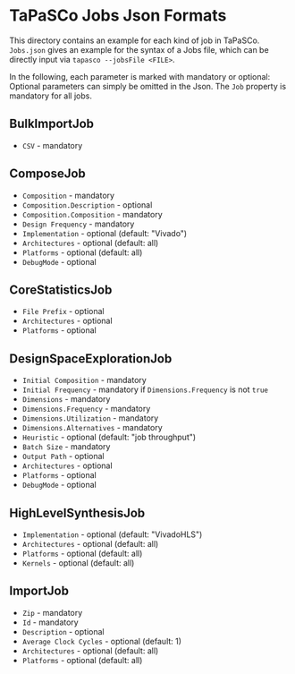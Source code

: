 TaPaSCo Jobs Json Formats
=========================
This directory contains an example for each kind of job in TaPaSCo.
`Jobs.json` gives an example for the syntax of a Jobs file, which
can be directly input via `tapasco --jobsFile <FILE>`.

In the following, each parameter is marked with mandatory or
optional: Optional parameters can simply be omitted in the Json.
The `Job` property is mandatory for all jobs.

BulkImportJob
-------------
  + `CSV` - mandatory

ComposeJob
----------
  + `Composition`             - mandatory
  + `Composition.Description` - optional
  + `Composition.Composition` - mandatory
  + `Design Frequency`        - mandatory
  + `Implementation`          - optional (default: "Vivado")
  + `Architectures`           - optional (default: all)
  + `Platforms`               - optional (default: all)
  + `DebugMode`               - optional

CoreStatisticsJob
-----------------
  + `File Prefix`             - optional
  + `Architectures`           - optional
  + `Platforms`               - optional

DesignSpaceExplorationJob
-------------------------
  + `Initial Composition`     - mandatory
  + `Initial Frequency`       - mandatory if `Dimensions.Frequency` is not `true`
  + `Dimensions`              - mandatory
  + `Dimensions.Frequency`    - mandatory
  + `Dimensions.Utilization`  - mandatory
  + `Dimensions.Alternatives` - mandatory
  + `Heuristic`               - optional (default: "job throughput")
  + `Batch Size`              - mandatory
  + `Output Path`             - optional
  + `Architectures`           - optional
  + `Platforms`               - optional
  + `DebugMode`               - optional

HighLevelSynthesisJob
---------------------
  + `Implementation`          - optional (default: "VivadoHLS")
  + `Architectures`           - optional (default: all)
  + `Platforms`               - optional (default: all)
  + `Kernels`                 - optional (default: all)

ImportJob
---------
  + `Zip`                     - mandatory
  + `Id`                      - mandatory
  + `Description`             - optional
  + `Average Clock Cycles`    - optional (default: 1)
  + `Architectures`           - optional (default: all)
  + `Platforms`               - optional (default: all)
 
